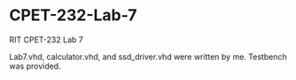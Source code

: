 # CPET-232-Lab-7
RIT CPET-232 Lab 7

Lab7.vhd, calculator.vhd, and ssd_driver.vhd were written by me. Testbench was provided.
